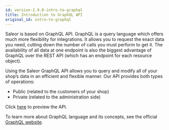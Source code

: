 ```yaml
---
id: version-2.9.0-intro-to-graphql
title: Introduction to GraphQL API
original_id: intro-to-graphql
---
```



Saleor is based on GraphQL API. GraphQL is a query language which offers much more flexibility for integrations. It allows you to request the exact data you need, cutting down the number of calls you must perform to get it. The availability of all data at one endpoint is also the biggest advantage of GraphQL over the REST API (which has an endpoint for each resource object).

Using the Saleor GraphQL API allows you to query and modify all of your shop’s data in an efficient and flexible manner. Our API provides both types of operations: 
* Public (related to the customers of your shop) 
* Private (related to the administration side)

Click [here](https://pwa.demo.saleor.rocks/graphql/) to preview the API.

To learn more about GraphQL language and its concepts, see the official [GraphQL website](https://graphql.org/).


